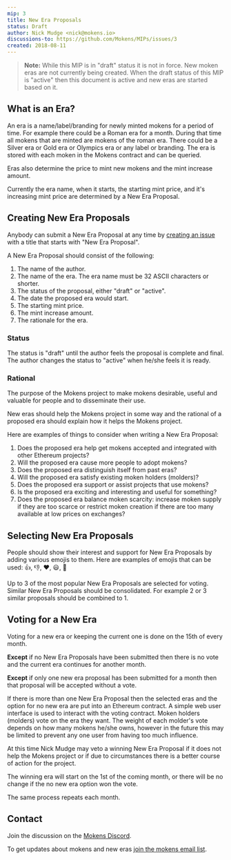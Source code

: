```yaml
---
mip: 3
title: New Era Proposals
status: Draft
author: Nick Mudge <nick@mokens.io>
discussions-to: https://github.com/Mokens/MIPs/issues/3
created: 2018-08-11
---
```

> **Note:** While this MIP is in "draft" status it is not in force. New moken eras are not currently being created. When the draft status of this MIP is "active" then this document is active and new eras are started based on it.

## What is an Era?

An era is a name/label/branding for newly minted mokens for a period of time. For example there could be a Roman era for a month. During that time all mokens that are minted are mokens of the roman era. There could be a Silver era or Gold era or Olympics era or any label or branding. The era is stored with each moken in the Mokens contract and can be queried. 

Eras also determine the price to mint new mokens and the mint increase amount.

Currently the era name, when it starts, the starting mint price, and it's increasing mint price are determined by a New Era Proposal.

## Creating New Era Proposals

Anybody can submit a New Era Proposal at any time by [creating an issue](https://github.com/Mokens/MIPs/issues/new) with a title that starts with "New Era Proposal".

A New Era Proposal should consist of the following:
1. The name of the author.
2. The name of the era. The era name must be 32 ASCII characters or shorter. 
3. The status of the proposal, either "draft" or "active".   
4. The date the proposed era would start.
5. The starting mint price.
6. The mint increase amount.
7. The rationale for the era. 

### Status

The status is "draft" until the author feels the proposal is complete and final. The author changes the status to "active" when he/she feels it is ready.

### Rational

The purpose of the Mokens project to make mokens desirable, useful and valuable for people and to disseminate their use.

New eras should help the Mokens project in some way and the rational of a proposed era should explain how it helps the Mokens project.   

Here are examples of things to consider when writing a New Era Proposal:
1. Does the proposed era help get mokens accepted and integrated with other Ethereum projects?
2. Will the proposed era cause more people to adopt mokens?
3. Does the proposed era distinguish itself from past eras?
4. Will the proposed era satisfy existing moken holders (molders)?
5. Does the proposed era support or assist projects that use mokens?
6. Is the proposed era exciting and interesting and useful for something?
7. Does the proposed era balance moken scarcity: increase moken supply if they are too scarce or restrict moken creation if there are too many available at low prices on exchanges?

## Selecting New Era Proposals

People should show their interest and support for New Era Proposals by adding various emojis to them. Here are examples of emojis that can be used: :thumbsup:, :thumbsdown:, :heart:, :smiley:, 🎉

Up to 3 of the most popular New Era Proposals are selected for voting. Similar New Era Proposals should be consolidated. For example 2 or 3 similar proposals should be combined to 1.

## Voting for a New Era

Voting for a new era or keeping the current one is done on the 15th of every month.

**Except** if no New Era Proposals have been submitted then there is no vote and the current era continues for another month.

**Except** if only one new era proposal has been submitted for a month then that proposal will be accepted without a vote.

If there is more than one New Era Proposal then the selected eras and the option for no new era are put into an Ethereum contract. A simple web user interface is used to interact with the voting contract. Moken holders (molders) vote on the era they want. The weight of each molder's vote depends on how many mokens he/she owns, however in the future this may be limited to prevent any one user from having too much influence.

At this time Nick Mudge may veto a winning New Era Proposal if it does not help the Mokens project or if due to circumstances there is a better course of action for the project.

The winning era will start on the 1st of the coming month, or there will be no change if the no new era option won the vote.

The same process repeats each month.

## Contact

Join the discussion on the [Mokens Discord](https://discord.gg/ZyaqFhE).

To get updates about mokens and new eras [join the mokens email list](https://mokens.gr8.com/).

